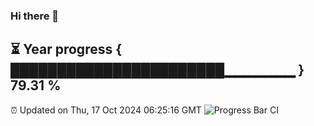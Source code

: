 ### Hi there 👋
⏳ Year progress { ███████████████████████▁▁▁▁▁▁▁ } 79.31 %
---
⏰ Updated on Thu, 17 Oct 2024 06:25:16 GMT
![Progress Bar CI](https://github.com/liununu/liununu/workflows/Progress%20Bar%20CI/badge.svg)

